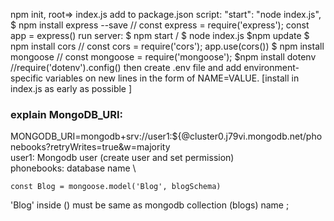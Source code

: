 npm init,
root=> index.js
add to package.json script: "start": "node index.js",
$ npm install express --save // const express = require('express'); const app = express()
run server: $ npm start / $ node index.js
$npm update
$ npm install cors // const cors = require('cors'); app.use(cors())
$ npm install mongoose // const mongoose = require('mongoose'); 
$npm install dotenv //require('dotenv').config() then create .env file and add environment-specific variables on new lines in the form of NAME=VALUE.   [install in index.js as early as possible ]

### explain MongoDB_URI:
MONGODB_URI=mongodb+srv://user1:${@cluster0.j79vi.mongodb.net/phonebooks?retryWrites=true&w=majority \
user1: Mongodb  user (create user and set permission) \
phonebooks: database name \

```
const Blog = mongoose.model('Blog', blogSchema)
```
'Blog' inside () must be same as mongodb collection (blogs) name ;




